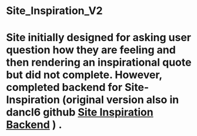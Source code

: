 # Site_Inspiration_V2

# Site initially designed for asking user question how they are feeling and then rendering an inspirational quote but did not complete.  However, completed backend for Site-Inspiration (original version also in dancl6 github   [Site Inspiration Backend](https://github.com/dancl6/Site-Inspiration/tree/master)     ) .
